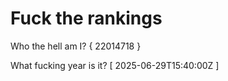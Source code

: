 # Fuck the rankings

Who the hell am I?
{ 22014718 }

What fucking year is it?
[ 2025-06-29T15:40:00Z ]
